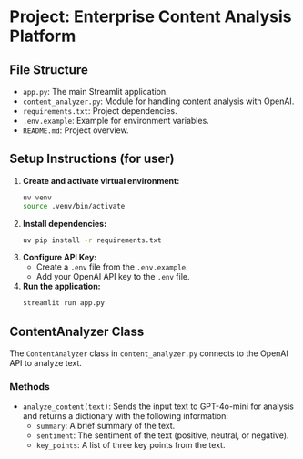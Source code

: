 # Project: Enterprise Content Analysis Platform

## File Structure

- `app.py`: The main Streamlit application.
- `content_analyzer.py`: Module for handling content analysis with OpenAI.
- `requirements.txt`: Project dependencies.
- `.env.example`: Example for environment variables.
- `README.md`: Project overview.

## Setup Instructions (for user)

1.  **Create and activate virtual environment:**
    ```bash
    uv venv
    source .venv/bin/activate
    ```
2.  **Install dependencies:**
    ```bash
    uv pip install -r requirements.txt
    ```
3.  **Configure API Key:**
    - Create a `.env` file from the `.env.example`.
    - Add your OpenAI API key to the `.env` file.
4.  **Run the application:**
    ```bash
    streamlit run app.py
    ```

## ContentAnalyzer Class

The `ContentAnalyzer` class in `content_analyzer.py` connects to the OpenAI API to analyze text.

### Methods

- `analyze_content(text)`: Sends the input text to GPT-4o-mini for analysis and returns a dictionary with the following information:
    - `summary`: A brief summary of the text.
    - `sentiment`: The sentiment of the text (positive, neutral, or negative).
    - `key_points`: A list of three key points from the text.